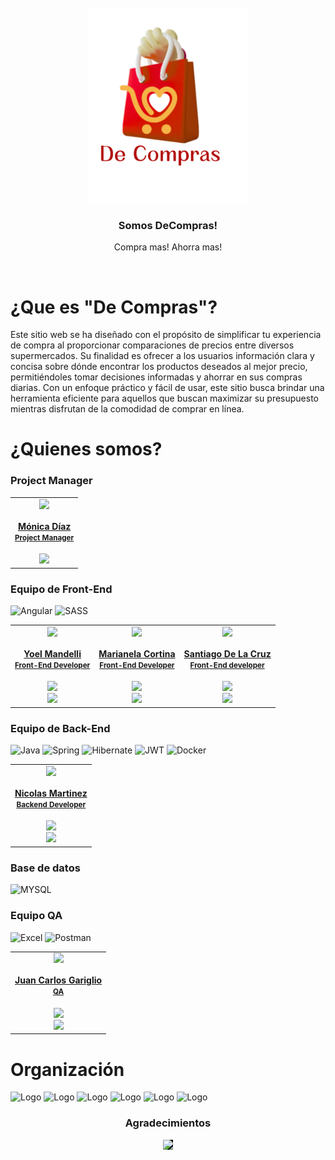 <div>

<!-- PROJECT LOGO -->
<br />
  <div align='center'>
  <a href="https://github.com/No-Country/c14-22-ft-java-react" target="_blank">
<img style='width:16rem'  src="./DCompras-front/src/assets/img-login_logo.svg" alt="Banner">
  </a>
<h3>Somos DeCompras!</h3></div>
<div>
  <p style="text-align: center">
    Compra mas! Ahorra mas!
  </p>
</div>
<!-- ABOUT THE PROJECT -->
<br>
<div>
<h1> 
¿Que es  "De Compras"?
</h1>
<p>
Este sitio web se ha diseñado con el propósito de simplificar tu experiencia de compra al proporcionar comparaciones de precios entre diversos supermercados. Su finalidad es ofrecer a los usuarios información clara y concisa sobre dónde encontrar los productos deseados al mejor precio, permitiéndoles tomar decisiones informadas y ahorrar en sus compras diarias. Con un enfoque práctico y fácil de usar, este sitio busca brindar una herramienta eficiente para aquellos que buscan maximizar su presupuesto mientras disfrutan de la comodidad de comprar en línea.
</p>
</div>


<h1> ¿Quienes somos?
</h1>
<div>
<h3>Project Manager</h3>
<table align='center'>
  <tr>
    <td align='center'>
      <div >
        <a href="https://www.linkedin.com/in/monicadiazgarzon/" target="_blank" rel="author">
          <img width="110" src="https://media.licdn.com/dms/image/C4E03AQGegCe0p1mI1A/profile-displayphoto-shrink_200_200/0/1632322866044?e=1714608000&v=beta&t=rhJNed6eqeXcR54L2YFVD9t3R-c0SHtcX_iNqh5Aofo"/>
        </a>
        <a href="https://www.linkedin.com/in/monicadiazgarzon/" target="_blank" rel="author">
          <h4 style="margin-top: 1rem;">Mónica Díaz</br><small>Project Manager</small></h4>
        </a>
        <div style='display: flex; flex-direction: column'>
          <a href="https://www.linkedin.com/in/monicadiazgarzon/" target="_blank">
          <img style='width:8rem' src="https://img.shields.io/badge/linkedin%20-%230077B5.svg?&style=for-the-badge&logo=linkedin&logoColor=white"/>
        </a>
        </div>
      </div>
    </td>
</tr>
</table>
</div>
<div>
<h3>Equipo de Front-End</h3>

![Angular](https://img.shields.io/badge/Angular-DD0031?style=for-the-badge&logo=angular&logoColor=white)
![SASS](https://img.shields.io/badge/SASS-hotpink.svg?style=for-the-badge&logo=SASS&logoColor=white)


<table align='center'>
  <tr>
    <td align='center'>
      <div >
        <a href="https://www.linkedin.com/in/yoel-mandelli-31142528a/" target="_blank" rel="author">
          <img width="110" src="https://media.licdn.com/dms/image/D4D03AQHwxfEee0v5DA/profile-displayphoto-shrink_200_200/0/1698539330820?e=1714608000&v=beta&t=nbqI_2BhQzlSvV6aQ7b70_xZ57unFDI21np7Oa4Cs8M"/>
        </a>
        <a href="https://www.linkedin.com/in/yoel-mandelli-31142528a/" target="_blank" rel="author">
          <h4 style="margin-top: 1rem;">Yoel Mandelli</br><small>Front-End Developer</small></h4>
        </a>
        <div style='display: flex; flex-direction: column'>
        <a href="https://github.com/yoel1221AR" target="_blank">
          <img style='width:8rem' src="https://img.shields.io/static/v1?style=for-the-badge&message=GitHub&color=172B4D&logo=GitHub&logoColor=FFFFFF&label="/>
        </a>
        <a href="https://www.linkedin.com/in/yoel-mandelli-31142528a/" target="_blank">
          <img style='width:8rem' src="https://img.shields.io/badge/linkedin%20-%230077B5.svg?&style=for-the-badge&logo=linkedin&logoColor=white"/>
        </a>
        </div>
      </div>
    </td>
    <td align='center'>
      <div >
        <a href="https://www.linkedin.com/in/marianelacortina/" target="_blank" rel="author">
          <img width="110" src="https://avatars.githubusercontent.com/u/73797352?v=4"/>
        </a>
        <a href="https://www.linkedin.com/in/marianelacortina/" target="_blank" rel="author">
          <h4 style="margin-top: 1rem;">Marianela Cortina</br><small>Front-End Developer</small></h4>
        </a>
        <div style='display: flex; flex-direction: column'>
        <a href="https://github.com/MarianelaCortina" target="_blank">
          <img style='width:8rem' src="https://img.shields.io/static/v1?style=for-the-badge&message=GitHub&color=172B4D&logo=GitHub&logoColor=FFFFFF&label="/>
        </a>
        <a href="https://www.linkedin.com/in/marianelacortina/" target="_blank">
          <img style='width:8rem' src="https://img.shields.io/badge/linkedin%20-%230077B5.svg?&style=for-the-badge&logo=linkedin&logoColor=white"/>
        </a>
        </div>
      </div>
    </td>
    <td align='center'>
      <div >
        <a href="https://www.linkedin.com/in/santiago-de-la-cruz/" target="_blank" rel="author">
          <img width="110" src="https://media.licdn.com/dms/image/D4E03AQEvg4ejM-nr4g/profile-displayphoto-shrink_200_200/0/1707686721180?e=1714608000&v=beta&t=VVdZ-XLlYTZd-GEoJjpF5BczlGe7wy4Os8fGWr1_bZ0"/>
        </a>
        <a href="https://www.linkedin.com/in/santiago-de-la-cruz/" target="_blank" rel="author">
          <h4 style="margin-top: 1rem;">Santiago De La Cruz</br><small>Front-End developer</small></h4>
        </a>
        <div style='display: flex; flex-direction: column'>
        <a href="https://github.com/DeLxCruz" target="_blank">
          <img style='width:8rem' src="https://img.shields.io/static/v1?style=for-the-badge&message=GitHub&color=172B4D&logo=GitHub&logoColor=FFFFFF&label="/>
        </a>
        <a href="https://www.linkedin.com/in/santiago-de-la-cruz/" target="_blank">
          <img style='width:8rem' src="https://img.shields.io/badge/linkedin%20-%230077B5.svg?&style=for-the-badge&logo=linkedin&logoColor=white"/>
        </a>
        </div>
      </div>
    </td>
  </tr>
  </table>
</div>


<div>
<h3>Equipo de Back-End</h3>

![Java](https://img.shields.io/badge/Java-%2523ED8B00.svg?style=for-the-badge&logo=oracle&logoColor=red&color=white)
![Spring](https://img.shields.io/badge/spring-%236DB33F.svg?style=for-the-badge&logo=spring&logoColor=white)
![Hibernate](https://img.shields.io/badge/Hibernate-59666C?style=for-the-badge&logo=Hibernate&logoColor=white)
![JWT](https://img.shields.io/badge/JWT-black?style=for-the-badge&logo=JSON%20web%20tokens)
![Docker](https://img.shields.io/badge/docker-%230db7ed.svg?style=for-the-badge&logo=docker&logoColor=white)

<table align='center'>
  <tr>
    <td align='center'>
      <div >
        <a href="https://www.linkedin.com/in/nicolas-martinez-ju/" target="_blank" rel="author">
          <img width="110" src="https://media.licdn.com/dms/image/D4D03AQEiIx_ViZIXSg/profile-displayphoto-shrink_200_200/0/1704982970424?e=1714608000&v=beta&t=upQgMvWth4WH2EEQ2wn0GaOBqa2t3rS_bhqrzwD6eGY"/>
        </a>
        <a href="https://www.linkedin.com/in/nicolas-martinez-ju/" target="_blank" rel="author">
          <h4 style="margin-top: 1rem;">Nicolas Martinez</br><small>Backend Developer</small></h4>
        </a>
        <div style='display: flex; flex-direction: column'>
        <a href="https://github.com/Nixomart" target="_blank">
          <img style='width:8rem' src="https://img.shields.io/static/v1?style=for-the-badge&message=GitHub&color=172B4D&logo=GitHub&logoColor=FFFFFF&label="/>
        </a>
        <a href="https://www.linkedin.com/in/nicolas-martinez-ju/" target="_blank">
          <img style='width:8rem' src="https://img.shields.io/badge/linkedin%20-%230077B5.svg?&style=for-the-badge&logo=linkedin&logoColor=white"/>
        </a>
        </div>
      </div>
    </td>
</tr>
</table>

</div>
<h3>Base de datos</h3>

![MYSQL](https://img.shields.io/badge/MySQL-00000F?style=for-the-badge&logo=mysql&logoColor=white)


<div>
<h3>Equipo QA</h3>

![Excel](https://img.shields.io/badge/Microsoft_Excel-217346?style=for-the-badge&logo=microsoft-excel&logoColor=white)
![Postman](https://img.shields.io/badge/Postman-FF6C37?style=for-the-badge&logo=postman&logoColor=white)

<table align='center'>
  <tr>
    <td align='center'>
      <div >
        <a href="https://www.linkedin.com/in/jcgariglio/" target="_blank" rel="author">
          <img width="110" src="https://media.licdn.com/dms/image/D4D35AQGQF0IpnxnuFg/profile-framedphoto-shrink_100_100/0/1666458881388?e=1709582400&v=beta&t=5mmqOF_eapFCCHBrxnpZQhvXpcUhi6cR84EdO1avI-0"/>
        </a>
        <a href="https://www.linkedin.com/in/jcgariglio/" target="_blank" rel="author">
          <h4 style="margin-top: 1rem;">Juan Carlos Gariglio</br><small>QA</small></h4>
        </a>
        <div style='display: flex; flex-direction: column'>
        <a href="https://github.com/garigliojc2" target="_blank">
          <img style='width:8rem' src="https://img.shields.io/static/v1?style=for-the-badge&message=GitHub&color=172B4D&logo=GitHub&logoColor=FFFFFF&label="/>
        </a>
        <a href="https://www.linkedin.com/in/jcgariglio/" target="_blank">
          <img style='width:8rem' src="https://img.shields.io/badge/linkedin%20-%230077B5.svg?&style=for-the-badge&logo=linkedin&logoColor=white"/>
        </a>
        </div>
      </div>
    </td>
</tr>
</table>

</div>
<!-- Organización -->
<h1> Organización
</h1>
  <img src="https://cdn.iconscout.com/icon/free/png-256/free-google-meet-7662286-6297222.png?f=webp" alt="Logo" width="60" height="60">
  <img src="https://upload.wikimedia.org/wikipedia/commons/thumb/6/6b/WhatsApp.svg/1200px-WhatsApp.svg.png" alt="Logo" width="60" height="60">
  <img src="https://cdn.worldvectorlogo.com/logos/trello.svg" alt="Logo" width="60" height="60">
  <img src="https://cdn.jsdelivr.net/gh/devicons/devicon/icons/figma/figma-original.svg" alt="Logo" width="60" height="60">
  <img src="https://cdn.jsdelivr.net/gh/devicons/devicon/icons/slack/slack-original.svg" alt="Logo" width="60" height="60">
<img src="https://cdn.logojoy.com/wp-content/uploads/20210422095037/discord-mascot.png" alt="Logo" width="60" height="60">



<!-- ACKNOWLEDGMENTS -->
<div align='center'>
<h3>Agradecimientos</h3>
  <a href="https://www.nocountry.tech/" target="_blank">
    <img style='background-color:black;' src="https://encrypted-tbn0.gstatic.com/images?q=tbn:ANd9GcQsukYB3HL90LSwYv_RIR2O2OlCV8Sbkx2eNHv8nRvOu8L16FxLQ0nPzY02wQ_BJOfQZw&usqp=CAU" width="200">
  </a>
</div>
